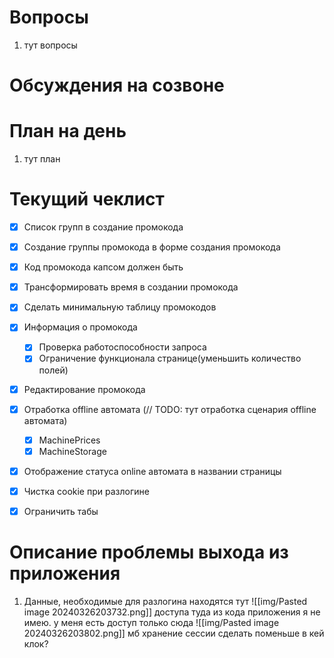 # Вопросы
1. тут вопросы

# Обсуждения на созвоне

# План на день
1. тут план
# Текущий чеклист 
- [x] Список групп в создание промокода
- [x] Создание группы промокода в форме создания промокода
- [x]  Код промокода капсом должен быть
- [x] Трансформировать время в создании промокода
- [x] Сделать минимальную таблицу промокодов
- [x] Информация о промокода
	- [x] Проверка работоспособности запроса
	- [x] Ограничение функционала странице(уменьшить количество полей)
- [x] Редактирование промокода
- [x] Отработка offline автомата (// TODO: тут отработка сценария offline автомата)
	- [x] MachinePrices
	- [x] MachineStorage
- [x] Отображение статуса online автомата в названии страницы
- [x] Чистка cookie при разлогине
- [x] Ограничить табы


# Описание проблемы выхода из приложения
1. Данные, необходимые для разлогина находятся тут
   ![[img/Pasted image 20240326203732.png]]
   доступа туда из кода приложения я не имею. у меня есть доступ только сюда
   ![[img/Pasted image 20240326203802.png]]
   мб хранение сессии сделать поменьше в кей клок?
   
